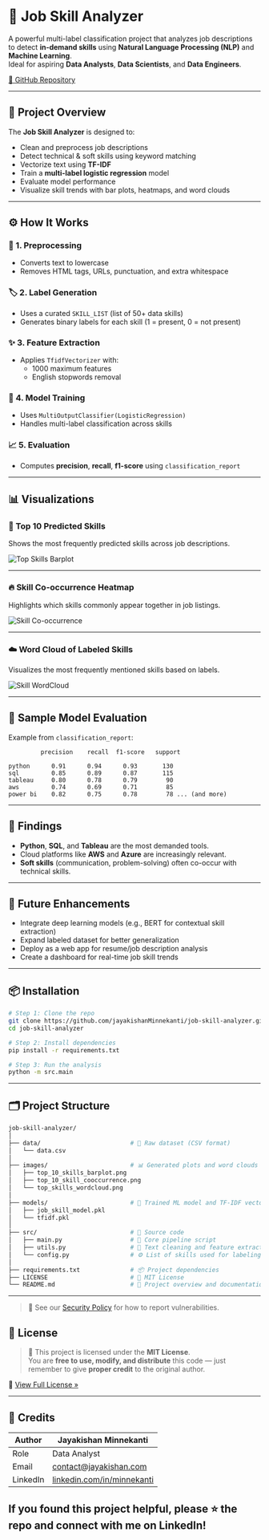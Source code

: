 # 🧠 Job Skill Analyzer

A powerful multi-label classification project that analyzes job descriptions to detect **in-demand skills** using **Natural Language Processing (NLP)** and **Machine Learning**.  
Ideal for aspiring **Data Analysts**, **Data Scientists**, and **Data Engineers**.

[🔗 GitHub Repository](https://github.com/jayakishanMinnekanti/job-skill-analyzer.git)

---

## 📌 Project Overview

The **Job Skill Analyzer** is designed to:
- Clean and preprocess job descriptions
- Detect technical & soft skills using keyword matching
- Vectorize text using **TF-IDF**
- Train a **multi-label logistic regression** model
- Evaluate model performance
- Visualize skill trends with bar plots, heatmaps, and word clouds

---

## ⚙️ How It Works

### 🧼 1. Preprocessing
- Converts text to lowercase
- Removes HTML tags, URLs, punctuation, and extra whitespace

### 🏷️ 2. Label Generation
- Uses a curated `SKILL_LIST` (list of 50+ data skills)
- Generates binary labels for each skill (1 = present, 0 = not present)

### ✨ 3. Feature Extraction
- Applies `TfidfVectorizer` with:
  - 1000 maximum features
  - English stopwords removal

### 🔁 4. Model Training
- Uses `MultiOutputClassifier(LogisticRegression)`
- Handles multi-label classification across skills

### 📈 5. Evaluation
- Computes **precision**, **recall**, **f1-score** using `classification_report`

---

## 📊 Visualizations

### 📌 Top 10 Predicted Skills
Shows the most frequently predicted skills across job descriptions.

![Top Skills Barplot](images/top_10_skills_barplot.png)

---

### 🔥 Skill Co-occurrence Heatmap
Highlights which skills commonly appear together in job listings.

![Skill Co-occurrence](images/top_10_skill_cooccurrence.png)

---

### ☁️ Word Cloud of Labeled Skills
Visualizes the most frequently mentioned skills based on labels.

![Skill WordCloud](images/top_skills_wordcloud.png)

---

## 🧪 Sample Model Evaluation

Example from `classification_report`:

             precision    recall  f1-score   support

    python      0.91      0.94      0.93       130
    sql         0.85      0.89      0.87       115
    tableau     0.80      0.78      0.79        90
    aws         0.74      0.69      0.71        85
    power bi    0.82      0.75      0.78        78 ... (and more)

---

## 📍 Findings

- **Python**, **SQL**, and **Tableau** are the most demanded tools.
- Cloud platforms like **AWS** and **Azure** are increasingly relevant.
- **Soft skills** (communication, problem-solving) often co-occur with technical skills.

---

## 🔮 Future Enhancements

- Integrate deep learning models (e.g., BERT for contextual skill extraction)
- Expand labeled dataset for better generalization
- Deploy as a web app for resume/job description analysis
- Create a dashboard for real-time job skill trends

---

## 📦 Installation

```bash
# Step 1: Clone the repo
git clone https://github.com/jayakishanMinnekanti/job-skill-analyzer.git
cd job-skill-analyzer

# Step 2: Install dependencies
pip install -r requirements.txt

# Step 3: Run the analysis
python -m src.main
```
---

## 🗂️ Project Structure

```bash
job-skill-analyzer/
│
├── data/                         # 📁 Raw dataset (CSV format)
│   └── data.csv
│
├── images/                       # 📊 Generated plots and word clouds
│   ├── top_10_skills_barplot.png
│   ├── top_10_skill_cooccurrence.png
│   └── top_skills_wordcloud.png
│
├── models/                       # 💾 Trained ML model and TF-IDF vectorizer
│   ├── job_skill_model.pkl
│   └── tfidf.pkl
│
├── src/                          # 🧠 Source code
│   ├── main.py                   # 🔁 Core pipeline script
│   ├── utils.py                  # 🧹 Text cleaning and feature extraction
│   └── config.py                 # ⚙️ List of skills used for labeling
│
├── requirements.txt              # 📦 Project dependencies
├── LICENSE                       # 🪪 MIT License
└── README.md                     # 📘 Project overview and documentation
```

---
> 🔐 See our [Security Policy](./SECURITY.md) for how to report vulnerabilities.

## 🪪 License

> 📄 This project is licensed under the **MIT License**.  
> You are **free to use, modify, and distribute** this code — just remember to give **proper credit** to the original author.

🔗 [View Full License »](LICENSE)

---

## 🙌 Credits

| Author   | Jayakishan Minnekanti |
|----------|------------------------|
| Role     | Data Analyst           |
| Email    | [contact@jayakishan.com](mailto:contact@jayakishan.com) |
| LinkedIn | [linkedin.com/in/minnekanti](https://www.linkedin.com/in/minnekanti/) |

If you found this project helpful, please ⭐ the repo and connect with me on LinkedIn!
---